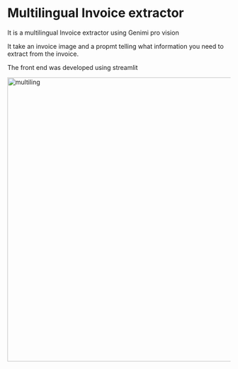 # Multilingual Invoice extractor

It is a multilingual Invoice extractor using Genimi pro vision

It take an invoice image and a propmt telling what information you need to extract from the invoice.

The front end was developed using streamlit 


<img width="643" alt="multiling" src="https://github.com/Varundatt2824/invoice_extractor/assets/73831955/5982c274-2547-4b03-9f9f-a1ae69672d95">

